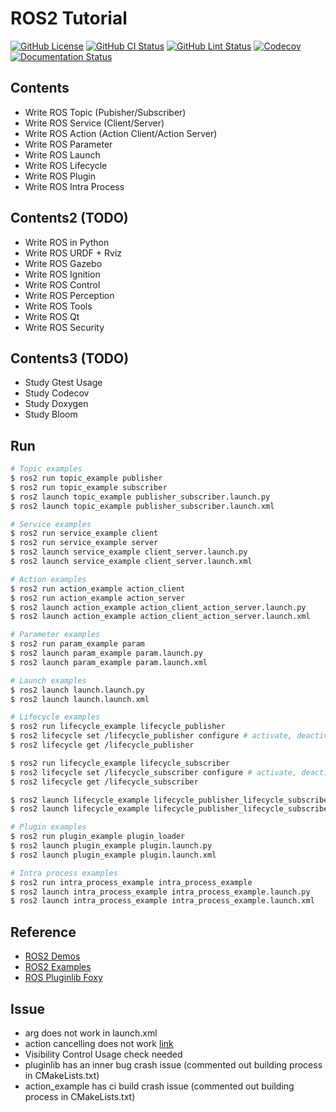 # ROS2 Tutorial
[![GitHub License](https://img.shields.io/github/license/rjshim/ros2_tutorial)](https://github.com/JaehyunShim/ros2_tutorial/blob/master/LICENSE)
[![GitHub CI Status](https://github.com/rjshim/ros2_tutorial/workflows/CI/badge.svg)](https://github.com/JaehyunShim/ros2_tutorial/actions?query=workflow%3ACI)
[![GitHub Lint Status](https://github.com/rjshim/ros2_tutorial/workflows/Lint/badge.svg)](https://github.com/JaehyunShim/ros2_tutorial/actions?query=workflow%3ALint)
[![Codecov](https://codecov.io/gh/rjshim/ros2_tutorial/branch/master/graph/badge.svg)](https://codecov.io/gh/rjshim/ros2_tutorial)
[![Documentation Status](https://readthedocs.org/projects/ros2-tutorial/badge/?version=latest)](https://ros2-tutorial.readthedocs.io/en/latest/?badge=latest)

## Contents
- Write ROS Topic (Pubisher/Subscriber)
- Write ROS Service (Client/Server)
- Write ROS Action (Action Client/Action Server)
- Write ROS Parameter
- Write ROS Launch
- Write ROS Lifecycle
- Write ROS Plugin
- Write ROS Intra Process

## Contents2 (TODO)
- Write ROS in Python
- Write ROS URDF + Rviz
- Write ROS Gazebo
- Write ROS Ignition
- Write ROS Control
- Write ROS Perception
- Write ROS Tools
- Write ROS Qt
- Write ROS Security

## Contents3 (TODO)
- Study Gtest Usage
- Study Codecov
- Study Doxygen
- Study Bloom

## Run
```sh
# Topic examples
$ ros2 run topic_example publisher
$ ros2 run topic_example subscriber
$ ros2 launch topic_example publisher_subscriber.launch.py
$ ros2 launch topic_example publisher_subscriber.launch.xml

# Service examples
$ ros2 run service_example client
$ ros2 run service_example server
$ ros2 launch service_example client_server.launch.py
$ ros2 launch service_example client_server.launch.xml

# Action examples
$ ros2 run action_example action_client
$ ros2 run action_example action_server
$ ros2 launch action_example action_client_action_server.launch.py
$ ros2 launch action_example action_client_action_server.launch.xml

# Parameter examples
$ ros2 run param_example param
$ ros2 launch param_example param.launch.py
$ ros2 launch param_example param.launch.xml

# Launch examples
$ ros2 launch launch.launch.py
$ ros2 launch launch.launch.xml

# Lifecycle examples
$ ros2 run lifecycle_example lifecycle_publisher
$ ros2 lifecycle set /lifecycle_publisher configure # activate, deactivate, cleanup, shutdown
$ ros2 lifecycle get /lifecycle_publisher

$ ros2 run lifecycle_example lifecycle_subscriber
$ ros2 lifecycle set /lifecycle_subscriber configure # activate, deactivate, cleanup, shutdown
$ ros2 lifecycle get /lifecycle_subscriber

$ ros2 launch lifecycle_example lifecycle_publisher_lifecycle_subscriber.launch.py
$ ros2 launch lifecycle_example lifecycle_publisher_lifecycle_subscriber.launch.xml

# Plugin examples
$ ros2 run plugin_example plugin_loader
$ ros2 launch plugin_example plugin.launch.py
$ ros2 launch plugin_example plugin.launch.xml

# Intra process examples
$ ros2 run intra_process_example intra_process_example
$ ros2 launch intra_process_example intra_process_example.launch.py
$ ros2 launch intra_process_example intra_process_example.launch.xml
```

## Reference
- [ROS2 Demos](https://github.com/ros2/demos)
- [ROS2 Examples](https://github.com/ros2/examples)
- [ROS Pluginlib Foxy](https://github.com/ros/pluginlib/tree/foxy)

## Issue
- arg does not work in launch.xml
- action cancelling does not work [link](https://answers.ros.org/question/361666/ros2-action-goal-canceling-problem/?answer=361754#post-id-361754)
- Visibility Control Usage check needed
- pluginlib has an inner bug crash issue (commented out building process in CMakeLists.txt)
- action_example has ci build crash issue (commented out building process in CMakeLists.txt)
